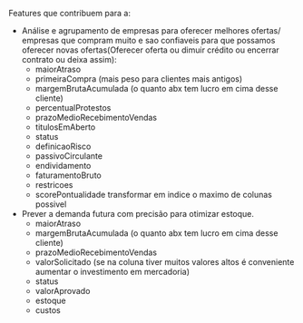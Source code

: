 Features que contribuem para a:
* Análise e agrupamento de empresas para oferecer melhores ofertas/ empresas que compram muito e sao confiaveis para que possamos oferecer novas ofertas(Oferecer oferta ou dimuir crédito ou encerrar contrato ou deixa assim):
    * maiorAtraso
    * primeiraCompra (mais peso para clientes mais antigos)
    * margemBrutaAcumulada (o quanto abx tem lucro em cima desse cliente)
    * percentualProtestos
    * prazoMedioRecebimentoVendas
    * titulosEmAberto
    * status
    * definicaoRisco
    * passivoCirculante
    * endividamento
    * faturamentoBruto
    * restricoes
    * scorePontualidade
    transformar em indice o maximo de colunas possivel
* Prever a demanda futura com precisão para otimizar estoque.
    * maiorAtraso
    * margemBrutaAcumulada (o quanto abx tem lucro em cima desse cliente)
    * prazoMedioRecebimentoVendas
    * valorSolicitado (se na coluna tiver muitos valores altos é conveniente aumentar o investimento em mercadoria)
    * status
    * valorAprovado
    * estoque
    * custos